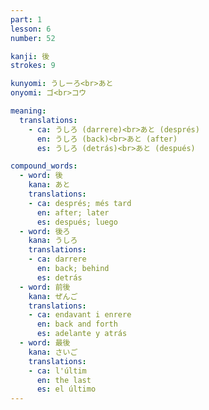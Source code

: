 ```yaml
---
part: 1
lesson: 6
number: 52

kanji: 後
strokes: 9

kunyomi: うしーろ<br>あと
onyomi: ゴ<br>コウ

meaning:
  translations:
    - ca: うしろ (darrere)<br>あと (després)
      en: うしろ (back)<br>あと (after)
      es: うしろ (detrás)<br>あと (después)

compound_words:
  - word: 後
    kana: あと
    translations:
    - ca: després; més tard
      en: after; later
      es: después; luego
  - word: 後ろ
    kana: うしろ
    translations:
    - ca: darrere
      en: back; behind
      es: detrás
  - word: 前後
    kana: ぜんご
    translations:
    - ca: endavant i enrere
      en: back and forth
      es: adelante y atrás
  - word: 最後
    kana: さいご
    translations:
    - ca: l'últim
      en: the last
      es: el último
---
```

